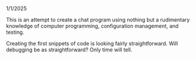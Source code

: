 1/1/2025

This is an attempt to create a chat program using nothing but a rudimentary knowledge of computer programming, configuration management, and testing.

Creating the first snippets of code is looking fairly straightforward.  Will debugging be as straightforward?  Only time will tell.
